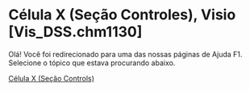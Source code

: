 
# Célula X (Seção Controles), Visio [Vis_DSS.chm1130]

Olá! Você foi redirecionado para uma das nossas páginas de Ajuda F1. Selecione o tópico que estava procurando abaixo.

[Célula X (Seção Controls)](http://msdn.microsoft.com/library/b7aea554-f491-6a9a-4d07-feeab739a9df%28Office.15%29.aspx)
